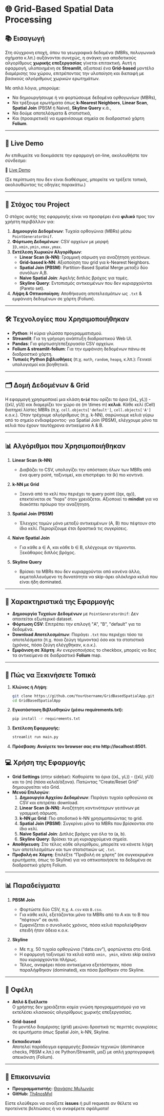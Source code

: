 # 🌐 Grid-Based Spatial Data Processing

## 📚 Εισαγωγή

Στη σύγχρονη εποχή, όπου τα γεωγραφικά δεδομένα (MBRs, πολυγωνικά σχήματα κ.λπ.) αυξάνονται συνεχώς, η ανάγκη για αποδοτικούς αλγορίθμους **χωρικής επεξεργασίας** γίνεται επιτακτική. Αυτή η εφαρμογή, υλοποιημένη σε **Streamlit**, αξιοποιεί ένα **Grid-based** μοντέλο διαμέρισης του χώρου, επιτρέποντας την υλοποίηση και διεπαφή με βασικούς αλγόριθμους χωρικών ερωτημάτων.

Με απλά λόγια, μπορούμε:
- Να δημιουργήσουμε ή να φορτώσουμε δεδομένα ορθογωνίων (MBRs),
- Να τρέξουμε ερωτήματα όπως **k-Nearest Neighbors**, **Linear Scan**, **Spatial Join** (PBSM ή Naive), **Skyline Query** κ.ά.,
- Να δούμε αποτελέσματα & στατιστικά,
- Και (προαιρετικά) να εμφανίσουμε σημεία σε διαδραστικό χάρτη **Folium**.

---

## 🎥 Live Demo

Αν επιθυμείτε να δοκιμάσετε την εφαρμογή on-line, ακολουθήστε τον σύνδεσμο:

🔗 [Live Demo](https://grid-search-th4nosmyl.streamlit.app/)

(Σε περίπτωση που δεν είναι διαθέσιμος, μπορείτε να τρέξετε τοπικά, ακολουθώντας τις οδηγίες παρακάτω.)

---

## 🎯 Στόχος του Project

Ο στόχος αυτής της εφαρμογής είναι να προσφέρει ένα **φιλικό** προς τον χρήστη περιβάλλον για:

1. **Δημιουργία Δεδομένων**: Τυχαία ορθογώνια (MBRs) μέσω `PointGeneratorUnif`.
2. **Φόρτωση Δεδομένων**: CSV αρχείων με μορφή `ID,xmin,ymin,xmax,ymax`.
3. **Εκτέλεση Χωρικών Αλγορίθμων**:
   - **Linear Scan (k-NN)**: Γραμμική σάρωση για αναζήτηση γειτόνων.
   - **Grid-based k-NN**: Αξιοποίηση του grid για k-Nearest Neighbors.
   - **Spatial Join (PBSM)**: Partition-Based Spatial Merge μεταξύ δύο συνόλων A,B.
   - **Naive Spatial Join**: Αφελής διπλός βρόχος για τομές.
   - **Skyline Query**: Εντοπισμός αντικειμένων που δεν κυριαρχούνται (Pareto set).
4. **Λήψη & Οπτικοποίηση**: Αποθήκευση αποτελεσμάτων ως `.txt` & εμφάνιση δεδομένων σε χάρτη (Folium).

---

## 🛠️ Τεχνολογίες που Χρησιμοποιήθηκαν

- **Python**: Η κύρια γλώσσα προγραμματισμού.
- **Streamlit**: Για τη γρήγορη ανάπτυξη διαδραστικού Web UI.
- **Pandas**: Για φόρτωση/επεξεργασία CSV αρχείων.
- **Folium & streamlit-folium**: Για την εμφάνιση δεδομένων πάνω σε διαδραστικό χάρτη.
- **Τυπικές Python βιβλιοθήκες** (π.χ. `math`, `random`, `heapq`, κ.λπ.): Γενικοί υπολογισμοί και βοηθητικά.

---

## 🗂️ Δομή Δεδομένων & Grid

Η εφαρμογή χρησιμοποιεί μια κλάση **`Grid`** που ορίζει τα όρια \((xL, yL)\) - \((xU, yU)\) και διαμερίζει τον χώρο σε \(m \times m\) **κελιά**. Κάθε κελί (Cell) διατηρεί λίστες MBRs (π.χ. `cell.objects['default']`, `cell.objects['A']` κ.ο.κ.). Όταν τρέχουμε αλγόριθμους (π.χ. k-NN), σαρώνουμε κελιά γύρω από το σημείο ενδιαφέροντος· για Spatial Join (PBSM), ελέγχουμε μόνο τα κελιά που έχουν ταυτόχρονα αντικείμενα A & B.

---

## 📊 Αλγόριθμοι που Χρησιμοποιήθηκαν

1. **Linear Scan (k-NN)**
   - Διαβάζει το CSV, υπολογίζει την απόσταση όλων των MBRs από ένα query point, ταξινομεί, και επιστρέφει τα \(k\) πιο κοντινά.

2. **k-NN με Grid**
   - Ξεκινά από το κελί που περιέχει το query point \((qx, qy)\), επεκτείνεται σε “hops” όταν χρειάζεται. Αξιοποιεί το **mindist** για να διακόπτει πρόωρα την αναζήτηση.

3. **Spatial Join (PBSM)**
   - Έλεγχος τομών μόνο μεταξύ αντικειμένων (A, B) που πέφτουν στο ίδιο κελί. Περιορίζουμε έτσι δραστικά τις συγκρίσεις.

4. **Naive Spatial Join**
   - Για κάθε a ∈ A, και κάθε b ∈ B, ελέγχουμε αν τέμνονται. Ξεκάθαρος διπλός βρόχος.

5. **Skyline Query**
   - Βρίσκει τα MBRs που δεν κυριαρχούνται από κανένα άλλο, εκμεταλλευόμενο τη δυνατότητα να skip-άρει ολόκληρα κελιά που είναι ήδη dominated.

---

## 🌟 Χαρακτηριστικά της Εφαρμογής

- **Δημιουργία Τυχαίων Δεδομένων** με `PointGeneratorUnif`: Δεν απαιτείται εξωτερικό dataset.
- **Φόρτωση CSV**: Επιτρέπει την επιλογή "A", "B", "default" για τα δεδομένα.
- **Download Αποτελεσμάτων**: Παράγει `.txt` που περιέχει τόσο τα αποτελέσματα (π.χ. ποια ζεύγη τέμνονται) όσο και τα στατιστικά (χρόνος, πόσα ζεύγη ελέγχθηκαν, κ.ο.κ.).
- **Εμφάνιση σε Χάρτη**: Αν ενεργοποιήσεις το checkbox, μπορείς να δεις τα αντικείμενα σε διαδραστικό **Folium** map.

---

## 📄 Πώς να Ξεκινήσετε Τοπικά

1. **Κλώνος ή Λήψη**:  
   ```bash
   git clone https://github.com/YourUsername/GridBasedSpatialApp.git
   cd GridBasedSpatialApp
2. **Εγκατάσταση Βιβλιοθηκών (μέσω requirements.txt):**
    ```bash
    pip install -r requirements.txt
3. **Εκτέλεση Εφαρμογής:**
    ```bash
    streamlit run main.py
4. **Πρόσβαση: Ανοίγετε τον browser σας στο http://localhost:8501.**

## 💻 Χρήση της Εφαρμογής

- **Grid Settings** (στην sidebar): Καθορίστε τα όρια \((xL, yL)\) - \((xU, yU)\) και το \(m\) (πόσα κελιά/άξονα). Πατώντας “Create/Reset Grid” δημιουργείται νέο Grid.
- **Μενού Επιλογών**:
  1. **Δημιουργία Αρχείου Δεδομένων**: Παράγει τυχαία ορθογώνια σε CSV και επιτρέπει download.
  2. **Linear Scan (k-NN)**: Αναζήτηση κοντινότερων γειτόνων με γραμμική σάρωση.
  3. **k-NN με Grid**: Πιο αποδοτικό k-NN χρησιμοποιώντας το grid.
  4. **Spatial Join (PBSM)**: Συγκρίνει μόνο τα MBRs που βρίσκονται στο ίδιο κελί.
  5. **Naive Spatial Join**: Διπλός βρόχος για όλα τα (a, b).
  6. **Skyline Query**: Βρίσκει τα μη κυριαρχούμενα σημεία.
- **Αποθήκευση**: Στο τέλος κάθε αλγορίθμου, μπορείτε να κάνετε λήψη των αποτελεσμάτων και των στατιστικών ως `.txt`.
- **Προβολή σε Χάρτη**: Επιλέξτε “Προβολή σε χάρτη” (σε συγκεκριμένα ερωτήματα, όπως το Skyline) για να οπτικοποιήσετε τα δεδομένα σε διαδραστικό χάρτη Folium.

---

## 📊 Παραδείγματα

1. **PBSM Join**  
   - Φορτώστε δύο CSV, π.χ. `A.csv` και `B.csv`.  
   - Για κάθε κελί, εξετάζονται μόνο τα MBRs από το A και το B που “πέφτουν” σε αυτό.  
   - Εμφανίζεται ο συνολικός χρόνος, πόσα κελιά παραλείφθηκαν επειδή ήταν άδεια κ.ο.κ.

2. **Skyline**  
   - Με π.χ. 50 τυχαία ορθογώνια (“data.csv”), φορτώνεται στο Grid.  
   - Η εφαρμογή ταξινομεί τα κελιά κατά `xmin, ymin`, κάνει skip εκείνα που κυριαρχούνται πλήρως.  
   - Τέλος, αναφέρει πόσα αντικείμενα εξετάστηκαν, πόσα παραλήφθηκαν (dominated), και πόσα βρέθηκαν στο Skyline.

---

## 🚀 Οφέλη

- **Απλό & Ευέλικτο**  
  Ο χρήστης δεν χρειάζεται καμία γνώση προγραμματισμού για να εκτελέσει κλασικούς αλγορίθμους χωρικής επεξεργασίας.

- **Grid-based**  
  Το μοντέλο διαμέρισης (grid) μειώνει δραστικά τις περιττές συγκρίσεις σε ερωτήματα όπως Spatial Join, k-NN, Skyline.

- **Εκπαιδευτικό**  
  Αποτελεί παράδειγμα εφαρμογής βασικών τεχνικών (dominance checks, PBSM κ.λπ.) σε Python/Streamlit, μαζί με απλή χαρτογραφική απεικόνιση (Folium).

---

## 📩 Επικοινωνία

- **Προγραμματιστής:** [Θανάσης Μυλωνάς](mailto:Th4nosMylonas@gmail.com)
- **GitHub:** [Th4nosMyl](https://github.com/Th4nosMyl)

Είστε ελεύθεροι να ανοίξετε **issues** ή pull requests αν θέλετε να προτείνετε βελτιώσεις ή να αναφέρετε σφάλματα!
